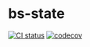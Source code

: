 # bs-state

[![CI status][github-actions-image]][github-actions-link]
[![codecov][codecov-image]][codecov-link]

[github-actions-image]: https://github.com/blindfoldedsurgery/bs-state/actions/workflows/workflow.yml/badge.svg
[github-actions-link]: https://github.com/blindfoldedsurgery/bs-state/actions/workflows/workflow.yml

[codecov-image]: https://codecov.io/gh/BlindfoldedSurgery/bs-state/graph/badge.svg?token=BT5OY4VJ3P
[codecov-link]: https://codecov.io/gh/BlindfoldedSurgery/bs-state
